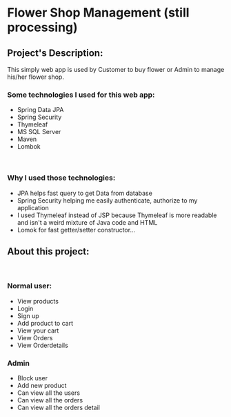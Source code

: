 <h1>Flower Shop Management (still processing)</h1>
<h2>Project's Description:</h2>
<p>This simply web app is used by Customer to buy flower or Admin to manage his/her flower shop.</p>
<h3>Some technologies I used for this web app:</h3>
<ul>
  <li>Spring Data JPA</li>
  <li>Spring Security</li>
  <li>Thymeleaf</li>
  <li>MS SQL Server</li>
  <li>Maven</li>
  <li>Lombok</li>
</ul>
<br>
<h3>Why I used those technologies: </h3>
<ul>
  <li>JPA helps fast query to get Data from database</li>
  <li>Spring Security helping me easily authenticate, authorize to my application</li>
  <li>I used Thymeleaf instead of JSP because Thymeleaf is more readable and isn't a weird mixture of Java code and HTML</li>
  <li>Lomok for fast getter/setter constructor...</li>
</ul>
<h2>About this project:</h2>
<br/>
<h3>Normal user:</h3>
<ul>
  <li>View products</li>
  <li>Login</li>
  <li>Sign up</li>
  <li>Add product to cart</li>
  <li>View your cart</li>
  <li>View Orders</li>
  <li>View Orderdetails</li>
</ul>
<h3>Admin</h3>
<ul>
  <li>Block user</li>
  <li>Add new product</li>
  <li>Can view all the users</li>
  <li>Can view all the orders</li>
  <li>Can view all the orders detail</li>
</ul>

